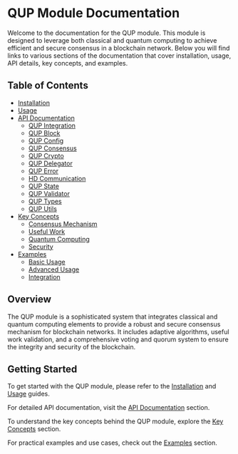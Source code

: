 # QUP Module Documentation

Welcome to the documentation for the QUP module. This module is designed to leverage both classical and quantum computing to achieve efficient and secure consensus in a blockchain network. Below you will find links to various sections of the documentation that cover installation, usage, API details, key concepts, and examples.

## Table of Contents

- [Installation](../installation.md)
- [Usage](../usage.md)
- [API Documentation](api/index.md)
  - [QUP Integration](api/qup_integration.md)
  - [QUP Block](api/qup_block.md)
  - [QUP Config](api/qup_config.md)
  - [QUP Consensus](api/qup_consensus.md)
  - [QUP Crypto](api/qup_crypto.md)
  - [QUP Delegator](api/qup_delegator.md)
  - [QUP Error](api/qup_error.md)
  - [HD Communication](api/qup_hdcomm.md)
  - [QUP State](api/qup_state.md)
  - [QUP Validator](api/qup_validator.md)
  - [QUP Types](api/qup_types.md)
  - [QUP Utils](api/qup_utils.md)
- [Key Concepts](concepts/index.md)
  - [Consensus Mechanism](concepts/consensus.md)
  - [Useful Work](concepts/useful_work.md)
  - [Quantum Computing](concepts/quantum_computing.md)
  - [Security](concepts/security.md)
- [Examples](examples/index.md)
  - [Basic Usage](examples/basic_usage.md)
  - [Advanced Usage](examples/advanced_usage.md)
  - [Integration](examples/integration.md)

## Overview

The QUP module is a sophisticated system that integrates classical and quantum computing elements to provide a robust and secure consensus mechanism for blockchain networks. It includes adaptive algorithms, useful work validation, and a comprehensive voting and quorum system to ensure the integrity and security of the blockchain.

## Getting Started

To get started with the QUP module, please refer to the [Installation](../installation.md) and [Usage](../usage.md) guides.

For detailed API documentation, visit the [API Documentation](api/index.md) section.

To understand the key concepts behind the QUP module, explore the [Key Concepts](concepts/index.md) section.

For practical examples and use cases, check out the [Examples](examples/index.md) section.
